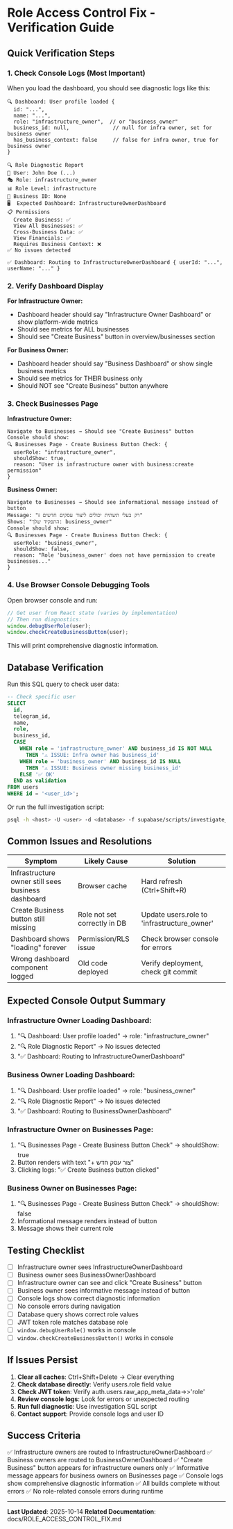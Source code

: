 # Role Access Control Fix - Verification Guide

## Quick Verification Steps

### 1. Check Console Logs (Most Important)

When you load the dashboard, you should see diagnostic logs like this:

```
🔍 Dashboard: User profile loaded {
  id: "...",
  name: "...",
  role: "infrastructure_owner",  // or "business_owner"
  business_id: null,              // null for infra owner, set for business owner
  has_business_context: false     // false for infra owner, true for business owner
}

🔍 Role Diagnostic Report
👤 User: John Doe (...)
🎭 Role: infrastructure_owner
📊 Role Level: infrastructure
🏢 Business ID: None
🖥️  Expected Dashboard: InfrastructureOwnerDashboard
📋 Permissions
  Create Business: ✅
  View All Businesses: ✅
  Cross-Business Data: ✅
  View Financials: ✅
  Requires Business Context: ❌
✅ No issues detected

✅ Dashboard: Routing to InfrastructureOwnerDashboard { userId: "...", userName: "..." }
```

### 2. Verify Dashboard Display

**For Infrastructure Owner:**
- Dashboard header should say "Infrastructure Owner Dashboard" or show platform-wide metrics
- Should see metrics for ALL businesses
- Should see "Create Business" button in overview/businesses section

**For Business Owner:**
- Dashboard header should say "Business Dashboard" or show single business metrics
- Should see metrics for THEIR business only
- Should NOT see "Create Business" button anywhere

### 3. Check Businesses Page

**Infrastructure Owner:**
```
Navigate to Businesses → Should see "Create Business" button
Console should show:
🔍 Businesses Page - Create Business Button Check: {
  userRole: "infrastructure_owner",
  shouldShow: true,
  reason: "User is infrastructure owner with business:create permission"
}
```

**Business Owner:**
```
Navigate to Businesses → Should see informational message instead of button
Message: "ℹ️ רק בעלי תשתית יכולים ליצור עסקים חדשים"
Shows: "התפקיד שלך: business_owner"
Console should show:
🔍 Businesses Page - Create Business Button Check: {
  userRole: "business_owner",
  shouldShow: false,
  reason: "Role 'business_owner' does not have permission to create businesses..."
}
```

### 4. Use Browser Console Debugging Tools

Open browser console and run:

```javascript
// Get user from React state (varies by implementation)
// Then run diagnostics:
window.debugUserRole(user);
window.checkCreateBusinessButton(user);
```

This will print comprehensive diagnostic information.

## Database Verification

Run this SQL query to check user data:

```sql
-- Check specific user
SELECT
  id,
  telegram_id,
  name,
  role,
  business_id,
  CASE
    WHEN role = 'infrastructure_owner' AND business_id IS NOT NULL
      THEN '⚠️ ISSUE: Infra owner has business_id'
    WHEN role = 'business_owner' AND business_id IS NULL
      THEN '⚠️ ISSUE: Business owner missing business_id'
    ELSE '✅ OK'
  END as validation
FROM users
WHERE id = '<user_id>';
```

Or run the full investigation script:

```bash
psql -h <host> -U <user> -d <database> -f supabase/scripts/investigate_role_issue.sql
```

## Common Issues and Resolutions

| Symptom | Likely Cause | Solution |
|---------|--------------|----------|
| Infrastructure owner still sees business dashboard | Browser cache | Hard refresh (Ctrl+Shift+R) |
| Create Business button still missing | Role not set correctly in DB | Update users.role to 'infrastructure_owner' |
| Dashboard shows "loading" forever | Permission/RLS issue | Check browser console for errors |
| Wrong dashboard component logged | Old code deployed | Verify deployment, check git commit |

## Expected Console Output Summary

### Infrastructure Owner Loading Dashboard:
1. "🔍 Dashboard: User profile loaded" → role: "infrastructure_owner"
2. "🔍 Role Diagnostic Report" → No issues detected
3. "✅ Dashboard: Routing to InfrastructureOwnerDashboard"

### Business Owner Loading Dashboard:
1. "🔍 Dashboard: User profile loaded" → role: "business_owner"
2. "🔍 Role Diagnostic Report" → No issues detected
3. "✅ Dashboard: Routing to BusinessOwnerDashboard"

### Infrastructure Owner on Businesses Page:
1. "🔍 Businesses Page - Create Business Button Check" → shouldShow: true
2. Button renders with text "+ צור עסק חדש"
3. Clicking logs: "✅ Create Business button clicked"

### Business Owner on Businesses Page:
1. "🔍 Businesses Page - Create Business Button Check" → shouldShow: false
2. Informational message renders instead of button
3. Message shows their current role

## Testing Checklist

- [ ] Infrastructure owner sees InfrastructureOwnerDashboard
- [ ] Business owner sees BusinessOwnerDashboard
- [ ] Infrastructure owner can see and click "Create Business" button
- [ ] Business owner sees informative message instead of button
- [ ] Console logs show correct diagnostic information
- [ ] No console errors during navigation
- [ ] Database query shows correct role values
- [ ] JWT token role matches database role
- [ ] `window.debugUserRole()` works in console
- [ ] `window.checkCreateBusinessButton()` works in console

## If Issues Persist

1. **Clear all caches**: Ctrl+Shift+Delete → Clear everything
2. **Check database directly**: Verify users.role field value
3. **Check JWT token**: Verify auth.users.raw_app_meta_data->>'role'
4. **Review console logs**: Look for errors or unexpected routing
5. **Run full diagnostic**: Use investigation SQL script
6. **Contact support**: Provide console logs and user ID

## Success Criteria

✅ Infrastructure owners are routed to InfrastructureOwnerDashboard
✅ Business owners are routed to BusinessOwnerDashboard
✅ "Create Business" button appears for infrastructure owners only
✅ Informative message appears for business owners on Businesses page
✅ Console logs show comprehensive diagnostic information
✅ All builds complete without errors
✅ No role-related console errors during runtime

---

**Last Updated**: 2025-10-14
**Related Documentation**: docs/ROLE_ACCESS_CONTROL_FIX.md
